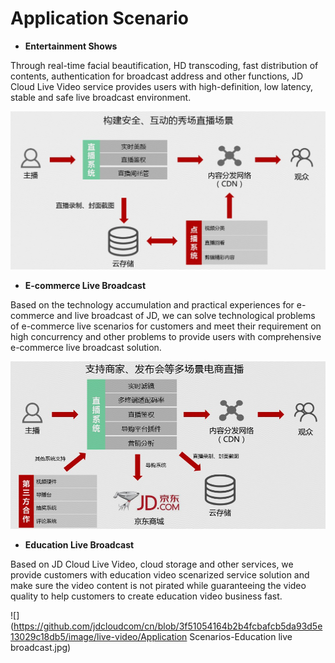 # Application Scenario

-   **Entertainment Shows**

Through real-time facial beautification, HD transcoding, fast distribution of contents, authentication for broadcast address and other functions, JD Cloud Live Video service provides users with high-definition, low latency, stable and safe live broadcast environment.

![](https://github.com/jdcloudcom/cn/blob/3f51054164b2b4fcbafcb5da93d5e13029c18db5/image/live-video/%E5%BA%94%E7%94%A8%E5%9C%BA%E6%99%AF-%E5%A8%B1%E4%B9%90%E7%A7%80%E5%9C%BA.jpg)

-   **E-commerce Live Broadcast**

Based on the technology accumulation and practical experiences for e-commerce and live broadcast of JD, we can solve technological problems of e-commerce live scenarios for customers and meet their requirement on high concurrency and other problems to provide users with comprehensive e-commerce live broadcast solution.

![](https://github.com/jdcloudcom/cn/blob/3f51054164b2b4fcbafcb5da93d5e13029c18db5/image/live-video/%E5%BA%94%E7%94%A8%E5%9C%BA%E6%99%AF-%E7%94%B5%E5%95%86.jpg)

-   **Education Live Broadcast**

Based on JD Cloud Live Video, cloud storage and other services, we provide customers with education video scenarized service solution and make sure the video content is not pirated while guaranteeing the video quality to help customers to create education video business fast.

![](https://github.com/jdcloudcom/cn/blob/3f51054164b2b4fcbafcb5da93d5e13029c18db5/image/live-video/Application Scenarios-Education live broadcast.jpg)


